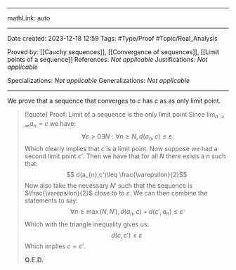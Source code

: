
---

mathLink: auto

---
Date created: 2023-12-18 12:59
Tags: #Type/Proof  #Topic/Real_Analysis 

Proved by: [[Cauchy sequences]], [[Convergence of sequences]], [[Limit points of a sequence]]
References: _Not applicable_
Justifications: _Not applicable_

Specializations: _Not applicable_
Generalizations: _Not applicable_

---  

We prove that a sequence that converges to $c$ has $c$ as as only limit point. 

> [!quote] Proof: Limit of a sequence is the only limit point
> Since $\lim_{ n \to \infty }a_{n}=c$ we have: $$ \forall \varepsilon >0 \exists N : \forall n\geq N, d(a_{n},c) \leq \varepsilon$$ Which clearly implies that $c$ is a limit point. Now suppose we had a second limit point $c'$. Then we have that for all $N$ there exists a $n$ such that: $$ d(a_{n},c')\leq \frac{\varepsilon}{2}$$ Now also take the necessary $N'$ such that the sequence is $\frac{\varepsilon}{2}$ close to to $c$. We can then combine the statements to say: $$ \forall n\geq \max(N,N'), d(a_{n},c)+d(c',a_{n})\leq \varepsilon$$ Which with the triangle inequality gives us:$$ d(c,c')\leq \varepsilon $$ Which implies $c=c'$.
> 
> **Q.E.D.**

